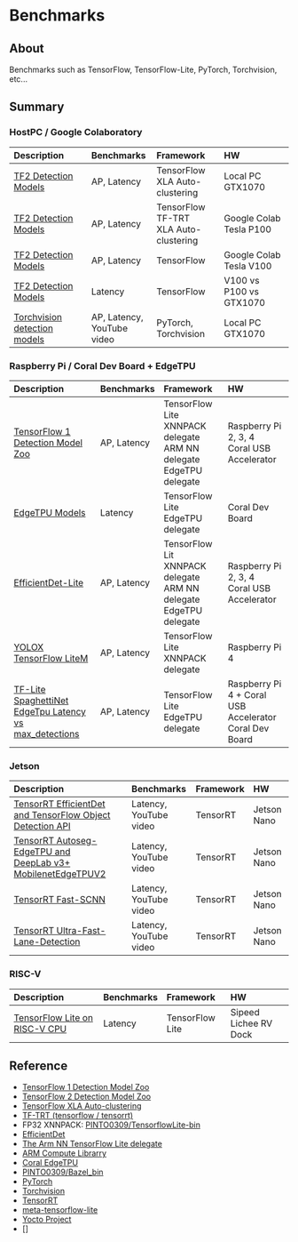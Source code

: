 # Benchmarks

## About
Benchmarks such as TensorFlow, TensorFlow-Lite, PyTorch, Torchvision, etc...

## Summary

### HostPC / Google Colaboratory
|Description|Benchmarks|Framework|HW|
|:--|:--|:--|:--|
|[TF2 Detection Models](tensorflow/tf2_detection_model_zoo/local_gtx1070.md)|AP, Latency|TensorFlow<br>XLA Auto-clustering|Local PC GTX1070|
|[TF2 Detection Models](tensorflow/tf2_detection_model_zoo/colab_p100.md)|AP, Latency|TensorFlow<br>TF-TRT<br>XLA Auto-clustering|Google Colab Tesla P100|
|[TF2 Detection Models](tensorflow/tf2_detection_model_zoo/colab_v100.md)|AP, Latency|TensorFlow|Google Colab Tesla V100|
|[TF2 Detection Models](tensorflow/tf2_detection_model_zoo/v100_vs_p100_vs_gtx1070.md)|Latency|TensorFlow|V100 vs P100 vs GTX1070|
|[Torchvision detection models](pytorch/torchvision/README.md)|AP, Latency, <br>YouTube video|PyTorch, Torchvision|Local PC GTX1070|

### Raspberry Pi / Coral Dev Board + EdgeTPU
|Description|Benchmarks|Framework|HW|
|:--|:--|:--|:--|
|[TensorFlow 1 Detection Model Zoo](tensorflow/lite/tf1_detection_model_zoo/raspi.md)|AP, Latency|TensorFlow Lite<br>XNNPACK delegate<br>ARM NN delegate<br>EdgeTPU delegate|Raspberry Pi 2, 3, 4<br>Coral USB Accelerator|
|[EdgeTPU Models](tensorflow/lite/tf1_detection_model_zoo/devboard.md)|Latency|TensorFlow Lite<br>EdgeTPU delegate|Coral Dev Board|
|[EfficientDet-Lite](tensorflow/lite/efficentdet/efficientdet.md)|AP, Latency|TensorFlow Lit<br>XNNPACK delegate<br>ARM NN delegate<br>EdgeTPU delegate|Raspberry Pi 2, 3, 4<br>Coral USB Accelerator|
|[YOLOX TensorFlow LiteM](tensorflow/lite/yolox)|AP, Latency|TensorFlow Lite<br>XNNPACK delegate|Raspberry Pi 4|
|[TF-Lite SpaghettiNet EdgeTpu Latency vs max_detections](tensorflow/lite/spaghettinet/latency_vs_map.md)|AP, Latency|TensorFlow Lite EdgeTPU delegate|Raspberry Pi 4 + Coral USB Accelerator<br>Coral Dev Board|

### Jetson
|Description|Benchmarks|Framework|HW|
|:--|:--|:--|:--|
|[TensorRT EfficientDet and TensorFlow Object Detection API](tensorrt/jetson/detection/README.md)| Latency,<br>YouTube video | TensorRT | Jetson Nano |
|[TensorRT Autoseg-EdgeTPU and<br>DeepLab v3+ MobilenetEdgeTPUV2](tensorrt/jetson/deeplabv3_edgetpuv2/deeplabv3_edgetpuv2.md)| Latency,<br>YouTube video | TensorRT | Jetson Nano |
|[TensorRT Fast-SCNN](tensorrt/jetson/fast_scnn/README.md)| Latency,<br>YouTube video | TensorRT | Jetson Nano |
|[TensorRT Ultra-Fast-Lane-Detection](tensorrt/jetson/ultra_falst_lane_detection/README.md)| Latency,<br>YouTube video | TensorRT | Jetson Nano |

### RISC-V
|Description|Benchmarks|Framework|HW|
|:--|:--|:--|:--|
|[TensorFlow Lite on RISC-V CPU](tensorflow/lite/riscv/README.md) | Latency | TensorFlow Lite | Sipeed Lichee RV Dock |

## Reference
- [TensorFlow 1 Detection Model Zoo](https://github.com/tensorflow/models/blob/master/research/object_detection/g3doc/tf1_detection_zoo.md)
- [TensorFlow 2 Detection Model Zoo](https://github.com/tensorflow/models/blob/master/research/object_detection/g3doc/tf2_detection_zoo.md)
- [TensorFlow XLA Auto-clustering](https://www.tensorflow.org/xla#auto-clustering)
- [TF-TRT (tensorflow / tensorrt)](https://github.com/tensorflow/tensorrt)
- FP32 XNNPACK: [PINTO0309/TensorflowLite-bin](https://github.com/PINTO0309/TensorflowLite-bin)
- [EfficientDet](https://github.com/google/automl/tree/master/efficientdet)
- [The Arm NN TensorFlow Lite delegate](https://github.com/ARM-software/armnn/tree/branches/armnn_21_05/delegate)
- [ARM Compute Librarry](https://github.com/ARM-software/ComputeLibrary)
- [Coral EdgeTPU](https://coral.ai/)
- [PINTO0309/Bazel_bin](https://github.com/PINTO0309/Bazel_bin)
- [PyTorch](https://pytorch.org/)
- [Torchvision](https://pytorch.org/vision/stable/)
- [TensorRT](https://github.com/NVIDIA/TensorRT)
- [meta-tensorflow-lite](https://github.com/NobuoTsukamoto/meta-tensorflow-lite)
- [Yocto Project](https://www.yoctoproject.org/)
- []